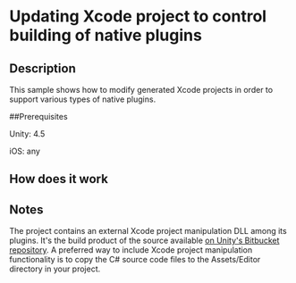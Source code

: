 # Updating Xcode project to control building of native plugins


## Description

This sample shows how to modify generated Xcode projects in order to support 
various types of native plugins.

##Prerequisites

Unity: 4.5

iOS: any

## How does it work



## Notes

The project contains an external Xcode project manipulation DLL among its plugins.
It's the build product of the source available
[on Unity's Bitbucket repository](https://bitbucket.org/Unity-Technologies/xcodeapi).
A preferred way to include Xcode project manipulation functionality is to copy the
C# source code files to the Assets/Editor directory in your project.
